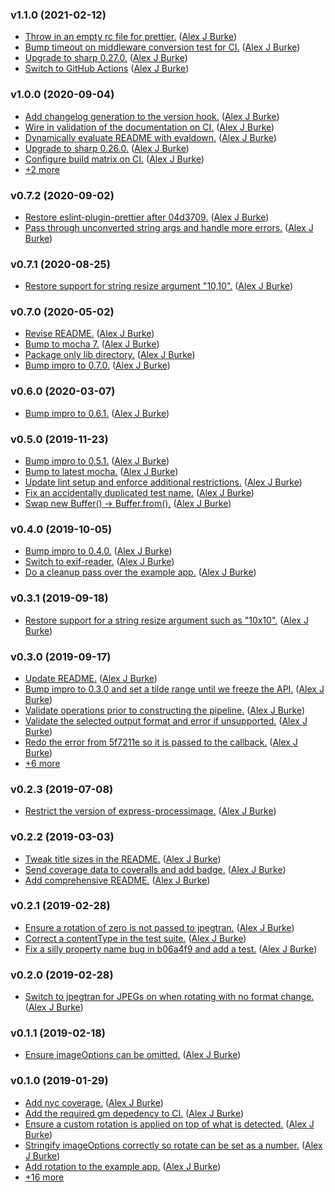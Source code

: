### v1.1.0 (2021-02-12)

- [Throw in an empty rc file for prettier.](https://github.com/alexjeffburke/rightimage/commit/572f75b98c13c1f61148293d5a6b2e689fc38329) ([Alex J Burke](mailto:alex@alexjeffburke.com))
- [Bump timeout on middleware conversion test for CI.](https://github.com/alexjeffburke/rightimage/commit/559dab22d6b024a43f2f3bfa54399a88c4423ed4) ([Alex J Burke](mailto:alex@alexjeffburke.com))
- [Upgrade to sharp 0.27.0.](https://github.com/alexjeffburke/rightimage/commit/f36c929fee387743b66c2a951df0cdb8ec6c59fb) ([Alex J Burke](mailto:alex@alexjeffburke.com))
- [Switch to GitHub Actions](https://github.com/alexjeffburke/rightimage/commit/b7d1919e3fb5c8731de9f48e35328533ca2484b3) ([Alex J Burke](mailto:alex@alexjeffburke.com))

### v1.0.0 (2020-09-04)

- [Add changelog generation to the version hook.](https://github.com/alexjeffburke/rightimage/commit/4f9cb748b52d1b34b23a797792b97a6e08e45de4) ([Alex J Burke](mailto:alex@alexjeffburke.com))
- [Wire in validation of the documentation on CI.](https://github.com/alexjeffburke/rightimage/commit/56a35c29b4c86a16e3b674a3c4e8d82ad7fec0fe) ([Alex J Burke](mailto:alex@alexjeffburke.com))
- [Dynamically evaluate README with evaldown.](https://github.com/alexjeffburke/rightimage/commit/468d070107f2cc02328a06034ad6a8dcf15b0640) ([Alex J Burke](mailto:alex@alexjeffburke.com))
- [Upgrade to sharp 0.26.0.](https://github.com/alexjeffburke/rightimage/commit/858fc320eeaf9f9dcfeb64ba0bc3b20f34a158c7) ([Alex J Burke](mailto:alex@alexjeffburke.com))
- [Configure build matrix on CI.](https://github.com/alexjeffburke/rightimage/commit/19b8d950d5ef0e467cbdabe4b19d138d3b47c338) ([Alex J Burke](mailto:alex@alexjeffburke.com))
- [+2 more](https://github.com/alexjeffburke/rightimage/compare/v0.7.2...v1.0.0)

### v0.7.2 (2020-09-02)

- [Restore eslint-plugin-prettier after 04d3709.](https://github.com/alexjeffburke/rightimage/commit/9b29b35de82e97acaf5b60f1db53cdd5effb392d) ([Alex J Burke](mailto:alex@alexjeffburke.com))
- [Pass through unconverted string args and handle more errors.](https://github.com/alexjeffburke/rightimage/commit/53efc2548fe47350b37cf49508e97e4371656099) ([Alex J Burke](mailto:alex@alexjeffburke.com))

### v0.7.1 (2020-08-25)

- [Restore support for string resize argument "10,10".](https://github.com/alexjeffburke/rightimage/commit/35bfdf2ccb340523d104580cc86e786523cbe401) ([Alex J Burke](mailto:alex@alexjeffburke.com))

### v0.7.0 (2020-05-02)

- [Revise README.](https://github.com/alexjeffburke/rightimage/commit/67a5ccf5f47c3aa7ac4319f7f3f08866312be8f7) ([Alex J Burke](mailto:alex@alexjeffburke.com))
- [Bump to mocha 7.](https://github.com/alexjeffburke/rightimage/commit/50c5c8402effe0a26208c7765aec39741546b7c4) ([Alex J Burke](mailto:alex@alexjeffburke.com))
- [Package only lib directory.](https://github.com/alexjeffburke/rightimage/commit/11bf970dc30f218293f1272d7fb32618c45b13bf) ([Alex J Burke](mailto:alex@alexjeffburke.com))
- [Bump impro to 0.7.0.](https://github.com/alexjeffburke/rightimage/commit/eeb11cb16a79afc5a6072d4b98dbe0c07c00de9b) ([Alex J Burke](mailto:alex@alexjeffburke.com))

### v0.6.0 (2020-03-07)

- [Bump impro to 0.6.1.](https://github.com/alexjeffburke/rightimage/commit/5b77644fa119bcd9f081f35643b353c632bc12c3) ([Alex J Burke](mailto:alex@alexjeffburke.com))

### v0.5.0 (2019-11-23)

- [Bump impro to 0.5.1.](https://github.com/alexjeffburke/rightimage/commit/ca6f34376607b0f2b1d1bd8594ee9b976784c220) ([Alex J Burke](mailto:alex@alexjeffburke.com))
- [Bump to latest mocha.](https://github.com/alexjeffburke/rightimage/commit/4c9370a444e2ecb826969b02bac9018e5b0d7ed7) ([Alex J Burke](mailto:alex@alexjeffburke.com))
- [Update lint setup and enforce additional restrictions.](https://github.com/alexjeffburke/rightimage/commit/04d3709bb3c4b912d3c35e60baf4d8de7eb3d935) ([Alex J Burke](mailto:alex@alexjeffburke.com))
- [Fix an accidentally duplicated test name.](https://github.com/alexjeffburke/rightimage/commit/6fd95fccd1e1682416e3cfe4f8b196940c24cb12) ([Alex J Burke](mailto:alex@alexjeffburke.com))
- [Swap new Buffer\(\) -&gt; Buffer.from\(\).](https://github.com/alexjeffburke/rightimage/commit/4a6e0a76e3fe097e7ea4334ccfaa645f5e737441) ([Alex J Burke](mailto:alex@alexjeffburke.com))

### v0.4.0 (2019-10-05)

- [Bump impro to 0.4.0.](https://github.com/alexjeffburke/rightimage/commit/a7cd95a081b5164eb9cc1cc778517f47b7500cdb) ([Alex J Burke](mailto:alex@alexjeffburke.com))
- [Switch to exif-reader.](https://github.com/alexjeffburke/rightimage/commit/336ceafd02634d3cb8e775ca1ced3b331beff31b) ([Alex J Burke](mailto:alex@alexjeffburke.com))
- [Do a cleanup pass over the example app.](https://github.com/alexjeffburke/rightimage/commit/7f7a9996cc0c32eee16c56d7f7da97e7c8fd305c) ([Alex J Burke](mailto:alex@alexjeffburke.com))

### v0.3.1 (2019-09-18)

- [Restore support for a string resize argument such as "10x10".](https://github.com/alexjeffburke/rightimage/commit/9a5bcf0b2228b6f3b63259f949bec213ed94fedb) ([Alex J Burke](mailto:alex@alexjeffburke.com))

### v0.3.0 (2019-09-17)

- [Update README.](https://github.com/alexjeffburke/rightimage/commit/ceed97e58ed4798009403104cc9d28e17df85270) ([Alex J Burke](mailto:alex@alexjeffburke.com))
- [Bump impro to 0.3.0 and set a tilde range until we freeze the API.](https://github.com/alexjeffburke/rightimage/commit/3ce48204d7792dc86512fed87a4b4de67698b24e) ([Alex J Burke](mailto:alex@alexjeffburke.com))
- [Validate operations prior to constructing the pipeline.](https://github.com/alexjeffburke/rightimage/commit/c0416b52ce775ba1689a5db2e9630c8b70733864) ([Alex J Burke](mailto:alex@alexjeffburke.com))
- [Validate the selected output format and error if unsupported.](https://github.com/alexjeffburke/rightimage/commit/7c131a649032c6074fd0677ebf825497da712ba8) ([Alex J Burke](mailto:alex@alexjeffburke.com))
- [Redo the error from 5f7211e so it is passed to the callback.](https://github.com/alexjeffburke/rightimage/commit/5e7f69f518638b1ba7ed885d16c5c34ee18d8f7f) ([Alex J Burke](mailto:alex@alexjeffburke.com))
- [+6 more](https://github.com/alexjeffburke/rightimage/compare/v0.2.3...v0.3.0)

### v0.2.3 (2019-07-08)

- [Restrict the version of express-processimage.](https://github.com/alexjeffburke/rightimage/commit/ef68d9f648d37fc5c6d5ee7c9e8d338c2f507998) ([Alex J Burke](mailto:alex@alexjeffburke.com))

### v0.2.2 (2019-03-03)

- [Tweak title sizes in the README.](https://github.com/alexjeffburke/rightimage/commit/32067e128814041fa1b5130581b67b05f60073ac) ([Alex J Burke](mailto:alex@alexjeffburke.com))
- [Send coverage data to coveralls and add badge.](https://github.com/alexjeffburke/rightimage/commit/a42cf218b758a5314205495aa7d7519f4c6a2c68) ([Alex J Burke](mailto:alex@alexjeffburke.com))
- [Add comprehensive README.](https://github.com/alexjeffburke/rightimage/commit/7ef39c2076df3b210ef663a76ff39118c5883d61) ([Alex J Burke](mailto:alex@alexjeffburke.com))

### v0.2.1 (2019-02-28)

- [Ensure a rotation of zero is not passed to jpegtran.](https://github.com/alexjeffburke/rightimage/commit/5051bfb361469fafa92070ff5de399a23357fc06) ([Alex J Burke](mailto:alex@alexjeffburke.com))
- [Correct a contentType in the test suite.](https://github.com/alexjeffburke/rightimage/commit/104c5a4b4c35314f0bc3928c175d7c7cc82054a7) ([Alex J Burke](mailto:alex@alexjeffburke.com))
- [Fix a silly property name bug in b06a4f9 and add a test.](https://github.com/alexjeffburke/rightimage/commit/00d835bd77bc524fb1992732b089ad1c9c6ca212) ([Alex J Burke](mailto:alex@alexjeffburke.com))

### v0.2.0 (2019-02-28)

- [Switch to jpegtran for JPEGs on when rotating with no format change.](https://github.com/alexjeffburke/rightimage/commit/b06a4f9aecb91f4b7ff366a0273017e9a1161ab9) ([Alex J Burke](mailto:alex@alexjeffburke.com))

### v0.1.1 (2019-02-18)

- [Ensure imageOptions can be omitted.](https://github.com/alexjeffburke/rightimage/commit/e27497f9bdaf72a002349e6caf2bb44616b339ab) ([Alex J Burke](mailto:alex@alexjeffburke.com))

### v0.1.0 (2019-01-29)

- [Add nyc coverage.](https://github.com/alexjeffburke/rightimage/commit/082028f69158a80f211925a2ced90c0a6de1875c) ([Alex J Burke](mailto:alex@alexjeffburke.com))
- [Add the required gm depedency to CI.](https://github.com/alexjeffburke/rightimage/commit/49139981143b8d6974dc4097404e31424ddbf16c) ([Alex J Burke](mailto:alex@alexjeffburke.com))
- [Ensure a custom rotation is applied on top of what is detected.](https://github.com/alexjeffburke/rightimage/commit/9f174441d04923d964e870bf6650d61be1d7e2e0) ([Alex J Burke](mailto:alex@alexjeffburke.com))
- [Stringify imageOptions correctly so rotate can be set as a number.](https://github.com/alexjeffburke/rightimage/commit/e0270e5d57dd23f71288ca4696581b600c241e33) ([Alex J Burke](mailto:alex@alexjeffburke.com))
- [Add rotation to the example app.](https://github.com/alexjeffburke/rightimage/commit/de31689959951f3cf31870dbbac3817497fb4f85) ([Alex J Burke](mailto:alex@alexjeffburke.com))
- [+16 more](https://github.com/alexjeffburke/rightimage/compare/082028f69158a80f211925a2ced90c0a6de1875c%5E...v0.1.0)

